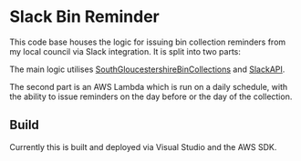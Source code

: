 # Slack Bin Reminder
This code base houses the logic for issuing bin collection reminders from my local council via Slack integration. It is split into two parts:

The main logic utilises [SouthGloucestershireBinCollections](https://github.com/BottlecapDave/SGC-Bin-Collection) and [SlackAPI](https://github.com/Inumedia/SlackAPI).

The second part is an AWS Lambda which is run on a daily schedule, with the ability to issue reminders on the day before or the day of the collection.

## Build

Currently this is built and deployed via Visual Studio and the AWS SDK.
